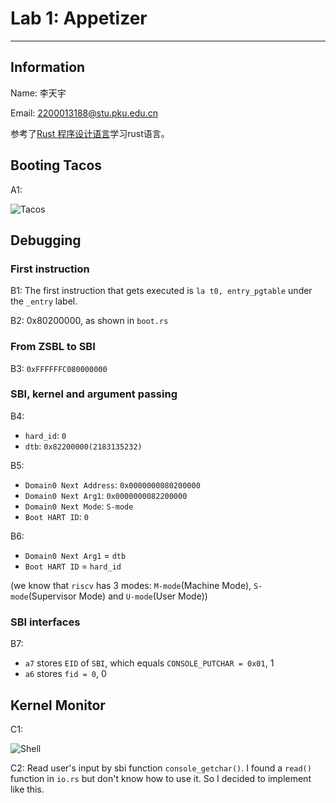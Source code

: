 # Lab 1: Appetizer

---

## Information

Name: 李天宇

Email: 2200013188@stu.pku.edu.cn

参考了[Rust 程序设计语言](https://kaisery.github.io/trpl-zh-cn/)学习rust语言。

## Booting Tacos

A1: 

![Tacos](./Tacos_running_example.png)

## Debugging

### First instruction

B1: The first instruction that gets executed is `la t0, entry_pgtable` under the `_entry` label.

B2: 0x80200000, as shown in `boot.rs`

### From ZSBL to SBI

B3: `0xFFFFFFC080000000`

### SBI, kernel and argument passing

B4: 
- `hard_id`: `0`
- `dtb`: `0x82200000(2183135232)`

B5: 
- `Domain0 Next Address`: `0x0000000080200000`
- `Domain0 Next Arg1`: `0x0000000082200000`
- `Domain0 Next Mode`: `S-mode`
- `Boot HART ID`: `0`

B6: 
- `Domain0 Next Arg1` = `dtb`
- `Boot HART ID` = `hard_id`

(we know that `riscv` has 3 modes: `M-mode`(Machine Mode), `S-mode`(Supervisor Mode) and `U-mode`(User Mode))


### SBI interfaces

B7:
- `a7` stores `EID` of `SBI`, which equals `CONSOLE_PUTCHAR = 0x01`, 1
- `a6` stores `fid = 0`, 0

## Kernel Monitor

C1:

![Shell](./shell.png)

C2:
Read user's input by sbi function `console_getchar()`.
I found a `read()` function in `io.rs` but don't know how to use it.
So I decided to implement like this.